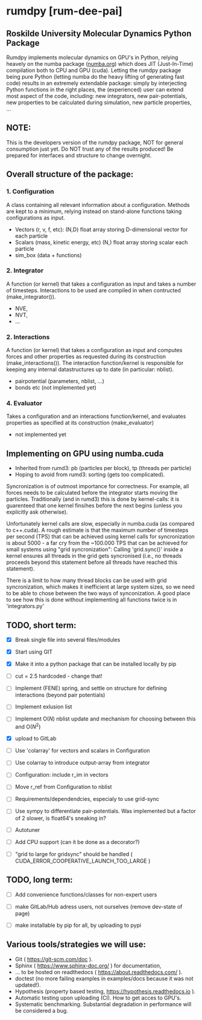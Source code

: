 #  **rumdpy [rum-dee-pai]** 
## Roskilde University Molecular Dynamics Python Package

Rumdpy implements molecular dynamics on GPU's in Python, relying heavely on the numba package ([numba.org](https://numba.pydata.org/)) which does JIT (Just-In-Time) compilation both to CPU and GPU (cuda). Letting the rumdpy package being pure Python (letting numba do the heavy lifting of generating fast code) results in an extremely extendable package: simply by interjecting Python functions in the right places, the (experienced) user can extend most aspect of the code, including: new integrators, new pair-potentials, new properties to be calculated during simulation, new particle properties, ...  

## NOTE:
This is the developers version of the rumdpy package, NOT for general consumption just yet. Do NOT trust any of the results produced! Be prepared for interfaces and structure to change overnight. 

## Overall structure of the package:

### 1. Configuration
A class containing all relevant information about a configuration. Methods are kept to a minimum, relying instead on stand-alone functions taking configurations as input.
- Vectors (r, v, f, etc): (N,D) float array storing D-dimensional vector for each particle 
- Scalars (mass, kinetic energy, etc) (N,) float array storing scalar each particle 
- sim_box (data + functions)

### 2. Integrator
A function (or kernel) that takes a configuration as input and takes a number of timesteps. Interactions to be used are compiled in when contructed (make_integrator()).
- NVE, 
- NVT, 
- ...

### 2. Interactions
A function (or kernel) that takes a configuration as input and computes forces and other properties as requested during its construction (make_interactions()). The interaction function/kernel is responsible for keeping any internal datastructures up to date (in particular: nblist). 
- pairpotential (parameters, nblist, ...)
- bonds etc (not implemented yet)

### 4. Evaluator
Takes a configuration and an interactions function/kernel, and evaluates properties as specified at its construction (make_evaluator)
- not implemented yet

## Implementing on GPU using numba.cuda

- Inherited from rumd3: pb (particles per block), tp (threads per particle)
- Hoping to avoid from rumd3: sorting (gets too complicated).

Syncronization is of outmost importance for correctness. For example, all forces needs to be calculated before the integrator starts moving the particles. Traditionally (and in rumd3) this is done by kernel-calls: it is guarenteed that one kernel finsihes before the next begins (unless you explicitly ask otherwise). 

Unfortunately kernel calls are slow, especially in numba.cuda (as compared to c++.cuda). A rough estimate is that the maximum number of timesteps per second (TPS) that can be achieved using kernel calls for syncronization is about 5000 - a far cry from the ~100.000 TPS that can be achieved for small systems using "grid syncronization": Calling 'grid.sync()' inside a kernel ensures all threads in the grid gets syncronised (i.e., no threads proceeds beyond this statement before all threads have reached this statement). 

There is a limit to how many thread blocks can be used with grid syncronization, which makes it inefficient at large system sizes, so we need to be able to chose between the two ways of synconization. A good place to see how this is done without implementing all functions twice is in 'integrators.py'
 

## TODO, short term:
- [x] Break single file into several files/modules 
- [x] Start using GIT
- [x] Make it into a python package that can be installed locally by pip
- [ ] cut = 2.5 hardcoded - change that!
- [ ] Implement (FENE) spring, and settle on structure for defining interactions (beyond pair potentials)
- [ ] Implement exlusion list
- [ ] Implement O($N$) nblist update and mechanism for choosing between this and O($N^2$)
- [x] upload to GitLab
- [ ] Use 'colarray' for vectors and scalars in Configuration
- [ ] Use colarray to introduce output-array from integrator
- [ ] Configuration: include r_im in vectors
- [ ] Move r_ref from Configuration to nblist
- [ ] Requirements/dependendcies, especialy to use grid-sync 
- [ ] Use sympy to differentiate pair-potentials. Was implemented but a factor of 2 slower, is float64's sneaking in?
- [ ] Autotuner
- [ ] Add CPU support (can it be done as a decorator?)
- [ ] "grid to large for gridsync" should be handled ( CUDA_ERROR_COOPERATIVE_LAUNCH_TOO_LARGE )


## TODO, long term:
- [ ] Add convenience functions/classes for non-expert users
- [ ] make GitLab/Hub adress users, not ourselves (remove dev-state of page)
- [ ] make installable by pip for all, by uploading to pypi


## Various tools/strategies we will use:
- Git ( https://git-scm.com/doc ).
- Sphinx ( https://www.sphinx-doc.org/ ) for documentation, 
- ... to be hosted on readthedocs ( https://about.readthedocs.com/ ).
- doctest (no more failing examples in examples/docs because it was not updated!).
- Hypothesis (property based testing, https://hypothesis.readthedocs.io ).
- Automatic testing upon uploading (CI). How to get acces to GPU's.
- Systematic benchmarking. Substantial degradation in performance will be considered a bug.


